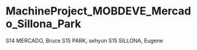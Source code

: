 # MachineProject_MOBDEVE_Mercado_Sillona_Park

S14 MERCADO, Bruce
S15 PARK, sehyun
S15 SILLONA, Eugene
